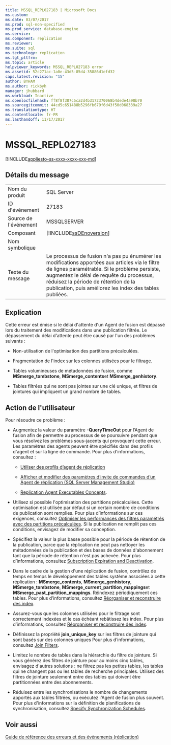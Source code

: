 ```yaml
---
title: MSSQL_REPL027183 | Microsoft Docs
ms.custom: 
ms.date: 03/07/2017
ms.prod: sql-non-specified
ms.prod_service: database-engine
ms.service: 
ms.component: replication
ms.reviewer: 
ms.suite: sql
ms.technology: replication
ms.tgt_pltfrm: 
ms.topic: article
helpviewer_keywords: MSSQL_REPL027183 error
ms.assetid: 52c271ac-1a0e-43d5-85d4-35886d1efd32
caps.latest.revision: "15"
author: BYHAM
ms.author: rickbyh
manager: jhubbard
ms.workload: Inactive
ms.openlocfilehash: ff8f8f387c5ca2d4b3172370068b4dede4a98b70
ms.sourcegitcommit: 44cd5c651488b5296fb679f6d43f50d068339a27
ms.translationtype: HT
ms.contentlocale: fr-FR
ms.lasthandoff: 11/17/2017
---
```

# <a name="mssqlrepl027183"></a>MSSQL_REPL027183
[!INCLUDE[appliesto-ss-xxxx-xxxx-xxx-md](../../includes/appliesto-ss-xxxx-xxxx-xxx-md.md)]
    
## <a name="message-details"></a>Détails du message  
  
|||  
|-|-|  
|Nom du produit|SQL Server|  
|ID d'événement|27183|  
|Source de l'événement|MSSQLSERVER|  
|Composant|[!INCLUDE[ssDEnoversion](../../includes/ssdenoversion-md.md)]|  
|Nom symbolique||  
|Texte du message|Le processus de fusion n'a pas pu énumérer les modifications apportées aux articles via le filtre de lignes paramétrable. Si le problème persiste, augmentez le délai de requête du processus, réduisez la période de rétention de la publication, puis améliorez les index des tables publiées.|  
  
## <a name="explanation"></a>Explication  
 Cette erreur est émise si le délai d'attente d'un Agent de fusion est dépassé lors du traitement des modifications dans une publication filtrée. Le dépassement du délai d'attente peut être causé par l'un des problèmes suivants :  
  
-   Non-utilisation de l'optimisation des partitions précalculées.  
  
-   Fragmentation de l'index sur les colonnes utilisées pour le filtrage.  
  
-   Tables volumineuses de métadonnées de fusion, comme **MSmerge_tombstone**, **MSmerge_contents**et **MSmerge_genhistory**.  
  
-   Tables filtrées qui ne sont pas jointes sur une clé unique, et filtres de jointures qui impliquent un grand nombre de tables.  
  
## <a name="user-action"></a>Action de l'utilisateur  
 Pour résoudre ce problème :  
  
-   Augmentez la valeur du paramètre **-QueryTimeOut** pour l’Agent de fusion afin de permettre au processus de se poursuivre pendant que vous résolvez les problèmes sous-jacents qui provoquent cette erreur. Les paramètres des agents peuvent être spécifiés dans des profils d'agent et sur la ligne de commande. Pour plus d'informations, consultez :  
  
    -   [Utiliser des profils d’agent de réplication](../../relational-databases/replication/agents/work-with-replication-agent-profiles.md)  
  
    -   [Afficher et modifier des paramètres d’invite de commandes d’un Agent de réplication &#40;SQL Server Management Studio&#41;](../../relational-databases/replication/agents/view-and-modify-replication-agent-command-prompt-parameters.md)  
  
    -   [Replication Agent Executables Concepts](../../relational-databases/replication/concepts/replication-agent-executables-concepts.md).  
  
-   Utilisez si possible l'optimisation des partitions précalculées. Cette optimisation est utilisée par défaut si un certain nombre de conditions de publication sont remplies. Pour plus d’informations sur ces exigences, consultez [Optimiser les performances des filtres paramétrés avec des partitions précalculées](../../relational-databases/replication/merge/parameterized-filters-optimize-for-precomputed-partitions.md). Si la publication ne remplit pas ces conditions, envisagez de modifier sa conception.  
  
-   Spécifiez la valeur la plus basse possible pour la période de rétention de la publication, parce que la réplication ne peut pas nettoyer les métadonnées de la publication et des bases de données d'abonnement tant que la période de rétention n'est pas achevée. Pour plus d’informations, consultez [Subscription Expiration and Deactivation](../../relational-databases/replication/subscription-expiration-and-deactivation.md).  
  
-   Dans le cadre de la gestion d'une réplication de fusion, contrôlez de temps en temps le développement des tables système associées à cette réplication : **MSmerge_contents**, **MSmerge_genhistory**, **MSmerge_tombstone**, **MSmerge_current_partition_mappings**et **MSmerge_past_partition_mappings**. Réindexez périodiquement ces tables. Pour plus d’informations, consultez [Réorganiser et reconstruire des index](../../relational-databases/indexes/reorganize-and-rebuild-indexes.md).  
  
-   Assurez-vous que les colonnes utilisées pour le filtrage sont correctement indexées et le cas échéant rebâtissez les index. Pour plus d’informations, consultez [Réorganiser et reconstruire des index](../../relational-databases/indexes/reorganize-and-rebuild-indexes.md).  
  
-   Définissez la propriété **join_unique_key** sur les filtres de jointure qui sont basés sur des colonnes uniques Pour plus d’informations, consultez [Join Filters](../../relational-databases/replication/merge/join-filters.md).  
  
-   Limitez le nombre de tables dans la hiérarchie du filtre de jointure. Si vous générez des filtres de jointure pour au moins cinq tables, envisagez d'autres solutions : ne filtrez pas les petites tables, les tables qui ne changent pas ou les tables de recherche principales. Utilisez des filtres de jointure seulement entre des tables qui doivent être partitionnées entre des abonnements.  
  
-   Réduisez entre les synchronisations le nombre de changements apportés aux tables filtrées, ou exécutez l'Agent de fusion plus souvent. Pour plus d'informations sur la définition de planifications de synchronisation, consultez [Specify Synchronization Schedules](../../relational-databases/replication/specify-synchronization-schedules.md).  
  
## <a name="see-also"></a>Voir aussi  
 [Guide de référence des erreurs et des événements &#40;réplication&#41;](../../relational-databases/replication/errors-and-events-reference-replication.md)  
  
  
